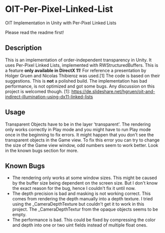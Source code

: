 # OIT-Per-Pixel-Linked-List
OIT Implementation in Unity with Per-Pixel Linked Lists

Please read the readme first!

## Description

This is an implementation of order-independent transparency in Unity. It uses Per-Pixel Linked Lists, implemented with RWStructuredBuffers.
This is a feature **only available in DirectX 11**!
For reference a presentation by Holger Gruen and Nicolas Thibieroz was used.[1] The code is based on their suggestions. 
This is **not** a polished build. The implementation has bad performance, is not optimized and got some bugs. 
Any discussion on this project is welcomed though.
[1]: https://de.slideshare.net/hgruen/oit-and-indirect-illumination-using-dx11-linked-lists

## Usage

Transparent Objects have to be in the layer 'transparent'. The rendering only works correctly in Play mode and you might have to
run Play mode once in the beginning to fix errors. It might happen that you don't see the transparent objects in the Game view.
To fix this error you can try to change the size of the Game view window, odd numbers seem to work better. Look in the known bugs section for more.

## Known Bugs

- The rendering only works at some window sizes. This might be caused by the buffer size being dependent on the screen size.
But I don't know the exact reason for the bug, hence I couldn't fix it until now.
- The depth precision is bad and masking is not working correct. This comes from rendering the depth manually into a depth texture.
I tried using the _CameraDepthTexture but couldn't get it to work in this project. The _CameraDepthTextur from the opaque objects seems to be empty.
- The performance is bad. This could be fixed by compressing the color and depth into one or two uint fields instead of multiple float ones.